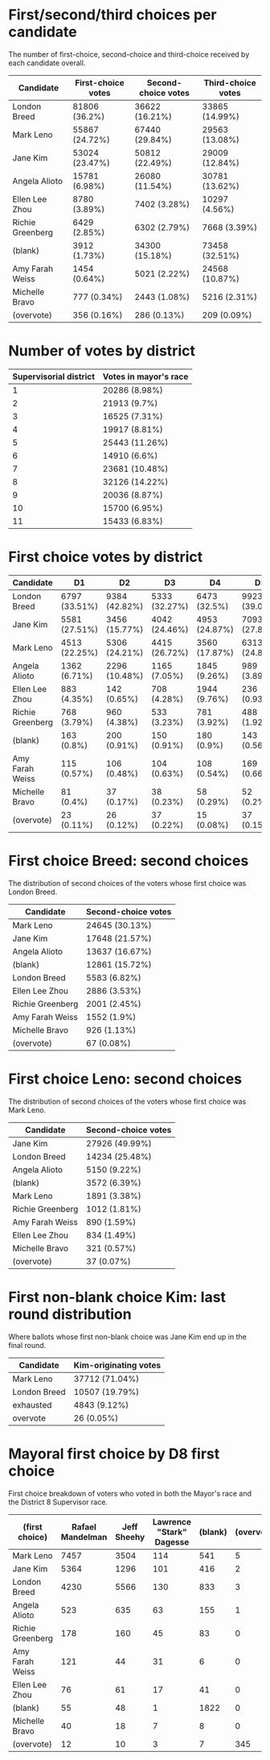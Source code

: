 # First/second/third choices per candidate
The number of first-choice, second-choice and third-choice received by each candidate overall.

Candidate | First-choice votes | Second-choice votes | Third-choice votes
--------- | ------------------ | ------------------- | ------------------
London Breed|81806 (36.2%)|36622 (16.21%)|33865 (14.99%)
Mark Leno|55867 (24.72%)|67440 (29.84%)|29563 (13.08%)
Jane Kim|53024 (23.47%)|50812 (22.49%)|29009 (12.84%)
Angela Alioto|15781 (6.98%)|26080 (11.54%)|30781 (13.62%)
Ellen Lee Zhou|8780 (3.89%)|7402 (3.28%)|10297 (4.56%)
Richie Greenberg|6429 (2.85%)|6302 (2.79%)|7668 (3.39%)
(blank)|3912 (1.73%)|34300 (15.18%)|73458 (32.51%)
Amy Farah Weiss|1454 (0.64%)|5021 (2.22%)|24568 (10.87%)
Michelle Bravo|777 (0.34%)|2443 (1.08%)|5216 (2.31%)
(overvote)|356 (0.16%)|286 (0.13%)|209 (0.09%)

# Number of votes by district

Supervisorial district | Votes in mayor's race
---------------------- | ---------------------
1|20286 (8.98%)
2|21913 (9.7%)
3|16525 (7.31%)
4|19917 (8.81%)
5|25443 (11.26%)
6|14910 (6.6%)
7|23681 (10.48%)
8|32126 (14.22%)
9|20036 (8.87%)
10|15700 (6.95%)
11|15433 (6.83%)

# First choice votes by district

Candidate | D1 | D2 | D3 | D4 | D5 | D6 | D7 | D8 | D9 | D10 | D11 | Total
--------- | -- | -- | -- | -- | -- | -- | -- | -- | -- | --- | --- | -----
London Breed|6797 (33.51%)|9384 (42.82%)|5333 (32.27%)|6473 (32.5%)|9923 (39.0%)|5457 (36.6%)|9264 (39.12%)|10762 (33.5%)|5951 (29.7%)|7234 (46.08%)|5228 (33.88%)
Jane Kim|5581 (27.51%)|3456 (15.77%)|4042 (24.46%)|4953 (24.87%)|7093 (27.88%)|3503 (23.49%)|4360 (18.41%)|7179 (22.35%)|6465 (32.27%)|3010 (19.17%)|3382 (21.91%)
Mark Leno|4513 (22.25%)|5306 (24.21%)|4415 (26.72%)|3560 (17.87%)|6313 (24.81%)|3647 (24.46%)|5488 (23.17%)|11621 (36.17%)|4994 (24.93%)|2914 (18.56%)|3096 (20.06%)
Angela Alioto|1362 (6.71%)|2296 (10.48%)|1165 (7.05%)|1845 (9.26%)|989 (3.89%)|937 (6.28%)|2424 (10.24%)|1377 (4.29%)|1169 (5.83%)|866 (5.52%)|1351 (8.75%)
Ellen Lee Zhou|883 (4.35%)|142 (0.65%)|708 (4.28%)|1944 (9.76%)|236 (0.93%)|512 (3.43%)|822 (3.47%)|195 (0.61%)|669 (3.34%)|1114 (7.1%)|1555 (10.08%)
Richie Greenberg|768 (3.79%)|960 (4.38%)|533 (3.23%)|781 (3.92%)|488 (1.92%)|497 (3.33%)|897 (3.79%)|466 (1.45%)|299 (1.49%)|278 (1.77%)|462 (2.99%)
(blank)|163 (0.8%)|200 (0.91%)|150 (0.91%)|180 (0.9%)|143 (0.56%)|128 (0.86%)|196 (0.83%)|2410 (7.5%)|137 (0.68%)|92 (0.59%)|113 (0.73%)
Amy Farah Weiss|115 (0.57%)|106 (0.48%)|104 (0.63%)|108 (0.54%)|169 (0.66%)|129 (0.87%)|152 (0.64%)|202 (0.63%)|168 (0.84%)|93 (0.59%)|108 (0.7%)
Michelle Bravo|81 (0.4%)|37 (0.17%)|38 (0.23%)|58 (0.29%)|52 (0.2%)|57 (0.38%)|55 (0.23%)|73 (0.23%)|142 (0.71%)|74 (0.47%)|110 (0.71%)
(overvote)|23 (0.11%)|26 (0.12%)|37 (0.22%)|15 (0.08%)|37 (0.15%)|43 (0.29%)|23 (0.1%)|57 (0.18%)|42 (0.21%)|25 (0.16%)|28 (0.18%)


# First choice Breed: second choices
The distribution of second choices of the voters whose first choice was London Breed.

Candidate | Second-choice votes
--------- | -------------------
Mark Leno|24645 (30.13%)
Jane Kim|17648 (21.57%)
Angela Alioto|13637 (16.67%)
(blank)|12861 (15.72%)
London Breed|5583 (6.82%)
Ellen Lee Zhou|2886 (3.53%)
Richie Greenberg|2001 (2.45%)
Amy Farah Weiss|1552 (1.9%)
Michelle Bravo|926 (1.13%)
(overvote)|67 (0.08%)


# First choice Leno: second choices
The distribution of second choices of the voters whose first choice was Mark Leno.

Candidate | Second-choice votes
--------- | -------------------
Jane Kim|27926 (49.99%)
London Breed|14234 (25.48%)
Angela Alioto|5150 (9.22%)
(blank)|3572 (6.39%)
Mark Leno|1891 (3.38%)
Richie Greenberg|1012 (1.81%)
Amy Farah Weiss|890 (1.59%)
Ellen Lee Zhou|834 (1.49%)
Michelle Bravo|321 (0.57%)
(overvote)|37 (0.07%)


# First non-blank choice Kim: last round distribution
Where ballots whose first non-blank choice was Jane Kim end up in the final round.

Candidate | Kim-originating votes
--------- | ---------------------
Mark Leno|37712 (71.04%)
London Breed|10507 (19.79%)
exhausted|4843 (9.12%)
overvote|26 (0.05%)


# Mayoral first choice by D8 first choice
First choice breakdown of voters who voted in both the Mayor's race and the District 8 Supervisor race.

(first choice) | Rafael Mandelman | Jeff Sheehy | Lawrence "Stark" Dagesse | (blank) | (overvote)
-- | ---------------- | ----------- | ------------------------ | ------- | ----------
Mark Leno|7457|3504|114|541|5
Jane Kim|5364|1296|101|416|2
London Breed|4230|5566|130|833|3
Angela Alioto|523|635|63|155|1
Richie Greenberg|178|160|45|83|0
Amy Farah Weiss|121|44|31|6|0
Ellen Lee Zhou|76|61|17|41|0
(blank)|55|48|1|1822|0
Michelle Bravo|40|18|7|8|0
(overvote)|12|10|3|7|345
